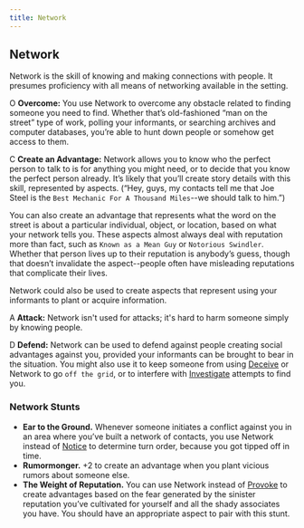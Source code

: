```yaml
---
title: Network
---
```


## Network
Network is the skill of knowing and making connections with people. It presumes proficiency with all means of networking available in the setting.

<span class="fate-font big">O</span> **Overcome:** You use Network to overcome any obstacle related to finding someone you need to find. Whether that’s old-fashioned “man on the street” type of work, polling your informants, or searching archives and computer databases, you’re able to hunt down people or somehow get access to them.

<span class="fate-font big">C</span> **Create an Advantage:** Network allows you to know who the perfect person to talk to is for anything you might need, or to decide that you know the perfect person already. It’s likely that you’ll create story details with this skill, represented by aspects. (“Hey, guys, my contacts tell me that Joe Steel is the `Best Mechanic For A Thousand Miles`--we should talk to him.”)

You can also create an advantage that represents what the word on the street is about a particular individual, object, or location, based on what your network tells you. These aspects almost always deal with reputation more than fact, such as `Known as a Mean Guy` or `Notorious Swindler`. Whether that person lives up to their reputation is anybody’s guess, though that doesn’t invalidate the aspect--people often have misleading reputations that complicate their lives.

Network could also be used to create aspects that represent using your informants to plant or acquire information.

<span class="fate-font big">A</span> **Attack:** Network isn't used for attacks; it's hard to harm someone simply by knowing people.

<span class="fate-font big">D</span> **Defend:** Network can be used to defend against people creating social advantages against you, provided your informants can be brought to bear in the situation. You might also use it to keep someone from using [Deceive](deceive) or Network to go `off the grid`, or to interfere with [Investigate](investigate) attempts to find you.

### Network Stunts
- **Ear to the Ground.** Whenever someone initiates a conflict against you in an area where you’ve built a network of contacts, you use Network instead of [Notice](notice) to determine turn order, because you got tipped off in time.
- **Rumormonger.** +2 to create an advantage when you plant vicious rumors about someone else.
- **The Weight of Reputation.** You can use Network instead of [Provoke](provoke) to create advantages based on the fear generated by the sinister reputation you’ve cultivated for yourself and all the shady associates you have. You should have an appropriate aspect to pair with this stunt.

